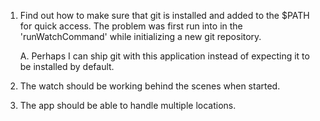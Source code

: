 1. Find out how to make sure that git is installed and added to the $PATH for quick access. The problem was first run into in the 'runWatchCommand' while initializing a new git repository.

   A. Perhaps I can ship git with this application instead of expecting it to be installed by default.

2. The watch should be working behind the scenes when started.
3. The app should be able to handle multiple locations.